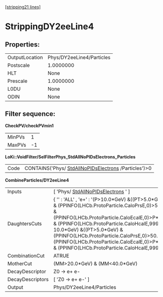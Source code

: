 [[stripping21 lines]](./stripping21-index)

# StrippingDY2eeLine4

## Properties:

|                |                           |
|----------------|---------------------------|
| OutputLocation | Phys/DY2eeLine4/Particles |
| Postscale      | 1.0000000                 |
| HLT            | None                      |
| Prescale       | 1.0000000                 |
| L0DU           | None                      |
| ODIN           | None                      |

## Filter sequence:

**CheckPV/checkPVmin1**

|        |     |
|--------|-----|
| MinPVs | 1   |
| MaxPVs | -1  |

**LoKi::VoidFilter/SelFilterPhys_StdAllNoPIDsElectrons_Particles**

|      |                                                                                              |
|------|----------------------------------------------------------------------------------------------|
| Code | CONTAINS('Phys/ [StdAllNoPIDsElectrons](./stripping21-stdallnopidselectrons) /Particles')\>0 |

**CombineParticles/DY2eeLine4**

|                  |                                                                                                                                                                                                                                                                                                                                                                                      |
|------------------|--------------------------------------------------------------------------------------------------------------------------------------------------------------------------------------------------------------------------------------------------------------------------------------------------------------------------------------------------------------------------------------|
| Inputs           | [ 'Phys/ [StdAllNoPIDsElectrons](./stripping21-stdallnopidselectrons) ' ]                                                                                                                                                                                                                                                                                                          |
| DaughtersCuts    | { '' : 'ALL' , 'e+' : '(P\>10.0\*GeV) &((PT\>5.0\*GeV) & (PPINFO(LHCb.ProtoParticle.CaloPrsE,0)\>50.0) & (PPINFO(LHCb.ProtoParticle.CaloEcalE,0)\>P\*0.1) & (PPINFO(LHCb.ProtoParticle.CaloHcalE,99999) 10.0\*GeV) &((PT\>5.0\*GeV) & (PPINFO(LHCb.ProtoParticle.CaloPrsE,0)\>50.0) & (PPINFO(LHCb.ProtoParticle.CaloEcalE,0)\>P\*0.1) & (PPINFO(LHCb.ProtoParticle.CaloHcalE,99999) |
| CombinationCut   | ATRUE                                                                                                                                                                                                                                                                                                                                                                                |
| MotherCut        | (MM\>20.0\*GeV) & (MM\<40.0\*GeV)                                                                                                                                                                                                                                                                                                                                                    |
| DecayDescriptor  | Z0 -\> e+ e-                                                                                                                                                                                                                                                                                                                                                                         |
| DecayDescriptors | [ 'Z0 -\> e+ e-' ]                                                                                                                                                                                                                                                                                                                                                                 |
| Output           | Phys/DY2eeLine4/Particles                                                                                                                                                                                                                                                                                                                                                            |
